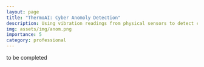 ```yaml
---
layout: page
title: "ThermoAI: Cyber Anomoly Detection"
description: Using vibration readings from physical sensors to detect cyber threat anomalies.
img: assets/img/anom.png
importance: 5
category: professional
---
```


to be completed
